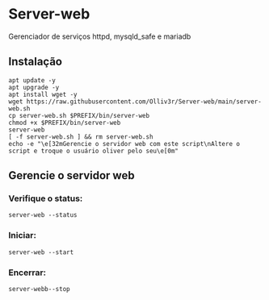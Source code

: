 # Server-web
Gerenciador de serviços httpd, mysqld_safe e mariadb

## Instalação
```
apt update -y
apt upgrade -y
apt install wget -y
wget https://raw.githubusercontent.com/Olliv3r/Server-web/main/server-web.sh
cp server-web.sh $PREFIX/bin/server-web
chmod +x $PREFIX/bin/server-web
server-web
[ -f server-web.sh ] && rm server-web.sh
echo -e "\e[32mGerencie o servidor web com este script\nAltere o script e troque o usuário oliver pelo seu\e[0m"
```

## Gerencie o servidor web

### Verifique o status:
```
server-web --status
```

### Iniciar:
```
server-web --start
```
### Encerrar:
```
server-webb--stop
```

